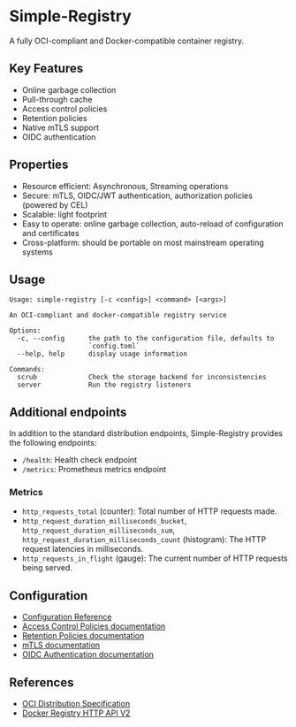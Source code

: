 # Simple-Registry

A fully OCI-compliant and Docker-compatible container registry.

## Key Features

- Online garbage collection
- Pull-through cache
- Access control policies
- Retention policies
- Native mTLS support
- OIDC authentication

## Properties

- Resource efficient: Asynchronous, Streaming operations
- Secure: mTLS, OIDC/JWT authentication, authorization policies (powered by CEL)
- Scalable: light footprint
- Easy to operate: online garbage collection, auto-reload of configuration and certificates
- Cross-platform: should be portable on most mainstream operating systems

## Usage

```
Usage: simple-registry [-c <config>] <command> [<args>]

An OCI-compliant and docker-compatible registry service

Options:
  -c, --config      the path to the configuration file, defaults to
                    `config.toml`
  --help, help      display usage information

Commands:
  scrub             Check the storage backend for inconsistencies
  server            Run the registry listeners

```

## Additional endpoints

In addition to the standard distribution endpoints, Simple-Registry provides the following endpoints:

- `/health`: Health check endpoint
- `/metrics`: Prometheus metrics endpoint

### Metrics

- `http_requests_total` (counter): Total number of HTTP requests made.
- `http_request_duration_milliseconds_bucket`, `http_request_duration_milliseconds_sum`, `http_request_duration_milliseconds_count` (histogram): The HTTP request latencies in milliseconds.
- `http_requests_in_flight` (gauge): The current number of HTTP requests being served.

## Configuration

- [Configuration Reference](doc/configuration-reference.md)
- [Access Control Policies documentation](doc/configure-access-control-policies.md)
- [Retention Policies documentation](doc/configure-retention-policies.md)
- [mTLS documentation](doc/configure-mtls.md)
- [OIDC Authentication documentation](doc/oidc-authentication.md)

## References

- [OCI Distribution Specification](https://github.com/opencontainers/distribution-spec/blob/main/spec.md)
- [Docker Registry HTTP API V2](https://github.com/openshift/docker-distribution/blob/master/docs/spec/api.md)

